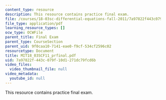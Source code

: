 ```yaml
---
content_type: resource
description: This resource contains practice final exam.
file: /courses/18-03sc-differential-equations-fall-2011/7a97822f443c079f10d1271dc79fcd6b_MIT18_03SCF11_prfinal.pdf
file_type: application/pdf
learning_resource_types: []
ocw_type: OCWFile
parent_title: Final Exam
parent_type: CourseSection
parent_uid: 9f0caa10-7141-eae0-f9cf-534cf2596c02
resourcetype: Document
title: MIT18_03SCF11_prfinal.pdf
uid: 7a97822f-443c-079f-10d1-271dc79fcd6b
video_files:
  video_thumbnail_file: null
video_metadata:
  youtube_id: null
---
```

This resource contains practice final exam.